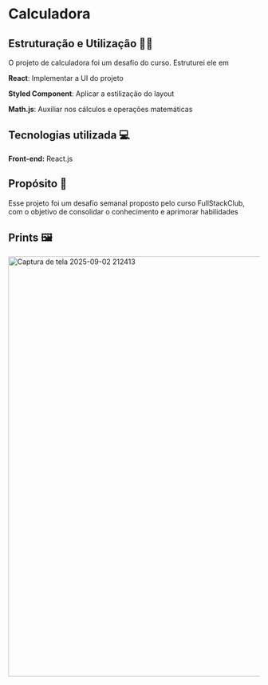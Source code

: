 
# Calculadora

## Estruturação e Utilização 🔧📓
O projeto de calculadora foi um desafio do curso. Estruturei ele em 

**React**: Implementar a UI do projeto

**Styled Component**: Aplicar a estilização do layout

**Math.js**: Auxiliar nos cálculos e operações matemáticas

## Tecnologias utilizada 💻

**Front-end:** React.js

## Propósito 🎯

Esse projeto foi um desafio semanal proposto pelo curso FullStackClub, com o objetivo de consolidar o conhecimento e aprimorar habilidades

## Prints 🖼️
<img width="627" height="840" alt="Captura de tela 2025-09-02 212413" src="https://github.com/user-attachments/assets/00fc6c07-791e-44ea-9813-5104af7a3038" />
